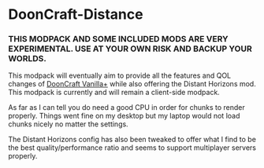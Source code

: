 # DoonCraft-Distance

### THIS MODPACK AND SOME INCLUDED MODS ARE VERY EXPERIMENTAL. USE AT YOUR OWN RISK AND BACKUP YOUR WORLDS.

This modpack will eventually aim to provide all the features and QOL changes of [DoonCraft Vanilla+](https://modrinth.com/modpack/dooncraft-vanilla) while also offering the Distant Horizons mod. This modpack is currently and will remain a client-side modpack.

As far as I can tell you do need a good CPU in order for chunks to render properly. Things went fine on my desktop but my laptop would not load chunks nicely no matter the settings.

The Distant Horizons config has also been tweaked to offer what I find to be the best quality/performance ratio and seems to support multiplayer servers properly.
